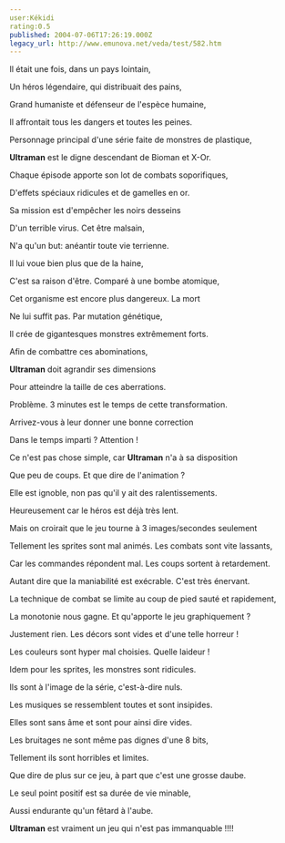 ```yaml
---
user:Kékidi
rating:0.5
published: 2004-07-06T17:26:19.000Z
legacy_url: http://www.emunova.net/veda/test/582.htm
---
```

Il était une fois, dans un pays lointain,  

Un héros légendaire, qui distribuait des pains,  

Grand humaniste et défenseur de l'espèce humaine,  

Il affrontait tous les dangers et toutes les peines.  

Personnage principal d'une série faite de monstres de plastique,  

**Ultraman** est le digne descendant de Bioman et X-Or.  

Chaque épisode apporte son lot de combats soporifiques,  

D'effets spéciaux ridicules et de gamelles en or.   

  

Sa mission est d'empêcher les noirs desseins  

D'un terrible virus. Cet être malsain,  

N'a qu'un but: anéantir toute vie terrienne.  

Il lui voue bien plus que de la haine,  

C'est sa raison d'être. Comparé à une bombe atomique,  

Cet organisme est encore plus dangereux. La mort  

Ne lui suffit pas. Par mutation génétique,  

Il crée de gigantesques monstres extrêmement forts.  

  

Afin de combattre ces abominations,  

**Ultraman** doit agrandir ses dimensions  

Pour atteindre la taille de ces aberrations.  

Problème. 3 minutes est le temps de cette transformation.  

Arrivez-vous à leur donner une bonne correction  

Dans le temps imparti ? Attention !  

Ce n'est pas chose simple, car **Ultraman** n'a à sa disposition  

Que peu de coups. Et que dire de l'animation ?  

  

Elle est ignoble, non pas qu'il y ait des ralentissements.  

Heureusement car le héros est déjà très lent.  

Mais on croirait que le jeu tourne à 3 images/secondes seulement  

Tellement les sprites sont mal animés. Les combats sont vite lassants,  

Car les commandes répondent mal. Les coups sortent à retardement.  

Autant dire que la maniabilité est exécrable. C'est très énervant.  

La technique de combat se limite au coup de pied sauté et rapidement,  

La monotonie nous gagne. Et qu'apporte le jeu graphiquement ?  

  

Justement rien. Les décors sont vides et d'une telle horreur !  

Les couleurs sont hyper mal choisies. Quelle laideur !  

Idem pour les sprites, les monstres sont ridicules.  

Ils sont à l'image de la série, c'est-à-dire nuls.  

Les musiques se ressemblent toutes et sont insipides.  

Elles sont sans âme et sont pour ainsi dire vides.  

Les bruitages ne sont même pas dignes d'une 8 bits,   

Tellement ils sont horribles et limites.  

  

Que dire de plus sur ce jeu, à part que c'est une grosse daube.  

Le seul point positif est sa durée de vie minable,  

Aussi endurante qu'un fêtard à l'aube.  

**Ultraman** est vraiment un jeu qui n'est pas immanquable !!!!